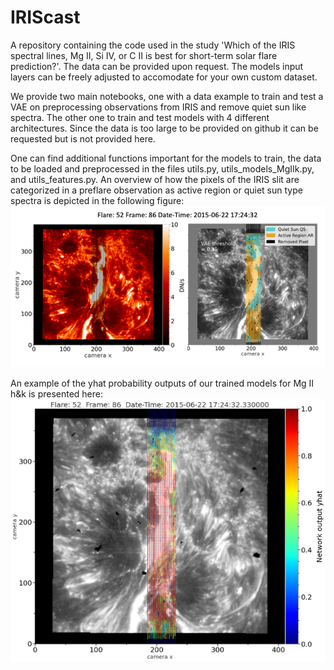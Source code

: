 # IRIScast
A repository containing the code used in the study 'Which of the IRIS spectral lines, Mg II, Si IV, or C II is best for short-term solar flare prediction?'. The data can be provided upon request. The models input layers can be freely adjusted to accomodate for your own custom dataset.

We provide two main notebooks, one with a data example to train and test a VAE on preprocessing observations from IRIS and remove quiet sun like spectra. The other one to train and test models with 4 different architectures. Since the data is too large to be provided on github it can be requested but is not provided here. 

One can find additional functions important for the models to train, the data to be loaded and preprocessed in the files utils.py, utils_models_MgIIk.py, and utils_features.py. An overview of how the pixels of the IRIS slit are categorized in a preflare observation as active region or quiet sun type spectra is depicted in the following figure:
![](Vae_mask2.png)

An example of the yhat probability outputs of our trained models for Mg II h&k is presented here:
![](yhat_output_example.png)
